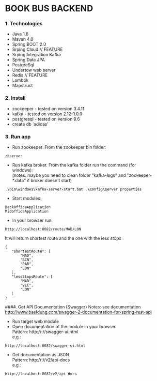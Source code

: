 # BOOK BUS BACKEND
### 1. Technologies
* Java 1.8
* Maven 4.0
* Spring BOOT 2.0
* Srping Cloud // FEATURE
* Srping Integration Kafka
* Spring Data JPA
* PostgreSql
* Undertow web server
* Redis // FEATURE
* Lombok
* Mapstruct

### 2. Install
 - zookeeper - tested on version 3.4.11
 - kafka - tested on version 2.12-1.0.0
 - postgresql - tested on version 9.6
 - create db 'adidas'

### 3. Run app 
 - Run zookeeper. From the zookeeper bin folder:<br>
```shell
zkserver
``` 
 - Run kafka broker. From the kafka folder run the command (for windows):<br>
(notes: maybe you need to clean folder "kafka-logs" and "zookeeper-*.data" if broker doesn't start)<br>
```shell
.\bin\windows\kafka-server-start.bat .\config\server.properties
``` 
 - Start modules:
 ```shell
 BackOfficeApplication
 MidofficeApplication
 ``` 
- In your browser run
 ```shell
http://localhost:8082/route/MAD/LON
 ``` 
It will return shortest route and the one with the less stops
 ```shell
{
    "shortestRoute": [
        "MAD",
        "BCN",
        "PAR",
        "LON"
    ],
    "lessStopsRoute": [
        "MAD",
        "VLC",
        "LON"
    ]
}
 ``` 
###4. Get API Documentation (Swagger)
Notes: see documentation http://www.baeldung.com/swagger-2-documentation-for-spring-rest-api
 - Run target web module
 - Open documentation of the module in your browser <br>
Pattern: http://<host>:<port>/<app-root>/swagger-ui.html<br>
e.g.:
```shell
http://localhost:8082/swagger-ui.html
``` 
 - Get documentation as JSON<br>
Pattern: http://<host>:<port>/<app-root>/v2/api-docs<br>
e.g.:
```shell
http://localhost:8082/v2/api-docs
``` 
